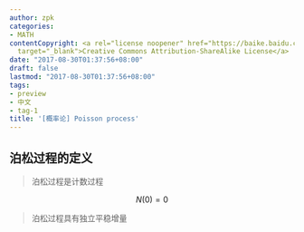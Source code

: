 ```yaml
---
author: zpk
categories:
- MATH
contentCopyright: <a rel="license noopener" href="https://baike.baidu.com/item/%E6%B3%8A%E6%9D%BE%E8%BF%87%E7%A8%8B/9494478"
  target="_blank">Creative Commons Attribution-ShareAlike License</a>
date: "2017-08-30T01:37:56+08:00"
draft: false
lastmod: "2017-08-30T01:37:56+08:00"
tags:
- preview
- 中文
- tag-1
title: '[概率论] Poisson process'
---
```


## 泊松过程的定义

> 泊松过程是计数过程


$$
N(0)=0
$$

> 泊松过程具有独立平稳增量

